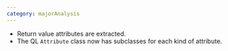 ```yaml
---
category: majorAnalysis
---
```

* Return value attributes are extracted.
* The QL `Attribute` class now has subclasses for each kind of attribute.